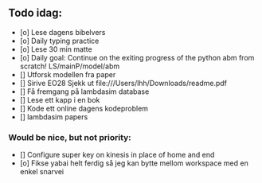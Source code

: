 ## Todo idag:

- [o] Lese dagens bibelvers
- [o] Daily typing practice
- [o] Lese 30 min matte
- [o] Daily goal: Continue on the exiting progress of the python abm from scratch! LS/mainP/model/abm
- [] Utforsk modellen fra paper
- [] Sirive EO28
  Sjekk ut file:///Users/lhh/Downloads/readme.pdf
- [] Få fremgang på lambdasim database
- [] Lese ett kapp i en bok
- [] Kode ett online dagens kodeproblem
- [] lambdasim papers

### Would be nice, but not priority:

- [] Configure super key on kinesis in place of home and end
- [o] Fikse yabai helt ferdig så jeg kan bytte mellom workspace med en enkel snarvei
